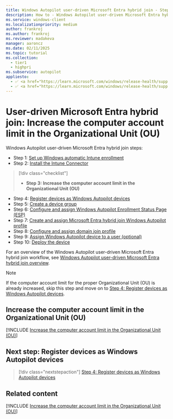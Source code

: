 ```yaml
---
title: Windows Autopilot user-driven Microsoft Entra hybrid join - Step 3 of 10 - Increase the computer account limit in the Organizational Unit (OU)
description: How to - Windows Autopilot user-driven Microsoft Entra hybrid join - Step 3 of 10 - Increase the computer account limit in the Organizational Unit (OU).
ms.service: windows-client
ms.localizationpriority: medium
author: frankroj
ms.author: frankroj
ms.reviewer: madakeva
manager: aaroncz
ms.date: 02/11/2025
ms.topic: tutorial
ms.collection:
  - tier1
  - highpri
ms.subservice: autopilot
appliesto:
  - ✅ <a href="https://learn.microsoft.com/windows/release-health/supported-versions-windows-client" target="_blank">Windows 11</a>
  - ✅ <a href="https://learn.microsoft.com/windows/release-health/supported-versions-windows-client" target="_blank">Windows 10</a>
---
```


# User-driven Microsoft Entra hybrid join: Increase the computer account limit in the Organizational Unit (OU)

Windows Autopilot user-driven Microsoft Entra hybrid join steps:

- Step 1: [Set up Windows automatic Intune enrollment](hybrid-azure-ad-join-automatic-enrollment.md)
- Step 2: [Install the Intune Connector](hybrid-azure-ad-join-intune-connector.md)

> [!div class="checklist"]
>
> - **Step 3: Increase the computer account limit in the Organizational Unit (OU)**

- Step 4: [Register devices as Windows Autopilot devices](hybrid-azure-ad-join-register-device.md)
- Step 5: [Create a device group](hybrid-azure-ad-join-device-group.md)
- Step 6: [Configure and assign Windows Autopilot Enrollment Status Page (ESP)](hybrid-azure-ad-join-esp.md)
- Step 7: [Create and assign Microsoft Entra hybrid join Windows Autopilot profile](hybrid-azure-ad-join-autopilot-profile.md)
- Step 8: [Configure and assign domain join profile](hybrid-azure-ad-join-domain-join-profile.md)
- Step 9: [Assign Windows Autopilot device to a user (optional)](hybrid-azure-ad-join-assign-device-to-user.md)
- Step 10: [Deploy the device](hybrid-azure-ad-join-deploy-device.md)

For an overview of the Windows Autopilot user-driven Microsoft Entra hybrid join workflow, see [Windows Autopilot user-driven Microsoft Entra hybrid join overview](hybrid-azure-ad-join-workflow.md#workflow).

> [!NOTE]
>
> If the computer account limit for the proper Organizational Unit (OU) is already increased, skip this step and move on to [Step 4: Register devices as Windows Autopilot devices](hybrid-azure-ad-join-register-device.md).

## Increase the computer account limit in the Organizational Unit (OU)

[!INCLUDE [Increase the computer account limit in the Organizational Unit (OU)](../../includes/computer-account-limit.md)]

## Next step: Register devices as Windows Autopilot devices

> [!div class="nextstepaction"]
> [Step 4: Register devices as Windows Autopilot devices](hybrid-azure-ad-join-register-device.md)

## Related content

[!INCLUDE [Increase the computer account limit in the Organizational Unit (OU)](../includes/more-info-computer-account-limit.md)]
